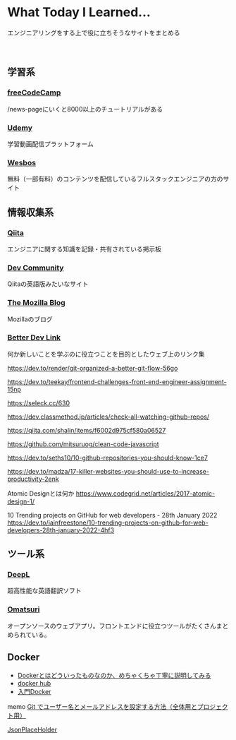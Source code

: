 # What Today I Learned...
エンジニアリングをする上で役に立ちそうなサイトをまとめる

　　

## 学習系

### [freeCodeCamp](https://www.freecodecamp.org/)
/news-pageにいくと8000以上のチュートリアルがある

### [Udemy](https://www.udemy.com/)
学習動画配信プラットフォーム

### [Wesbos](https://wesbos.com/)
無料（一部有料）のコンテンツを配信しているフルスタックエンジニアの方のサイト

  

## 情報収集系

### [Qiita](https://qiita.com/)
エンジニアに関する知識を記録・共有されている掲示板
　
### [Dev Community](https://dev.to/)
Qiitaの英語版みたいなサイト　　

### [The Mozilla Blog](https://blog.mozilla.org/en/)
Mozillaのブログ

### [Better Dev Link](https://betterdev.link/)
何か新しいことを学ぶのに役立つことを目的としたウェブ上のリンク集


https://dev.to/render/git-organized-a-better-git-flow-56go

https://dev.to/teekay/frontend-challenges-front-end-engineer-assignment-15np

https://seleck.cc/630

https://dev.classmethod.jp/articles/check-all-watching-github-repos/

https://qiita.com/shalin/items/f6002d975cf580a06527

https://github.com/mitsuruog/clean-code-javascript

https://dev.to/seths10/10-github-repositories-you-should-know-1ce7

https://dev.to/madza/17-killer-websites-you-should-use-to-increase-productivity-2enk

Atomic Designとは何か
https://www.codegrid.net/articles/2017-atomic-design-1/

10 Trending projects on GitHub for web developers - 28th January 2022
https://dev.to/iainfreestone/10-trending-projects-on-github-for-web-developers-28th-january-2022-4hf3

## ツール系

### [DeepL](https://www.deepl.com/ja/translator)
超高性能な英語翻訳ソフト

### [Omatsuri](https://omatsuri.app/)
オープンソースのウェブアプリ。フロントエンドに役立つツールがたくさんまとめられている。


## Docker
- [Dockerとはどういったものなのか、めちゃくちゃ丁寧に説明してみる](https://qiita.com/SatoshiSobue/items/a612ebbb3a9242c09db5)
- [docker hub](https://hub.docker.com/)
- [入門Docker](https://y-ohgi.com/introduction-docker/)


memo
[Git でユーザー名とメールアドレスを設定する方法（全体用とプロジェクト用）](https://laboradian.com/set-git-user-and-email/)

[JsonPlaceHolder](https://jsonplaceholder.typicode.com/)